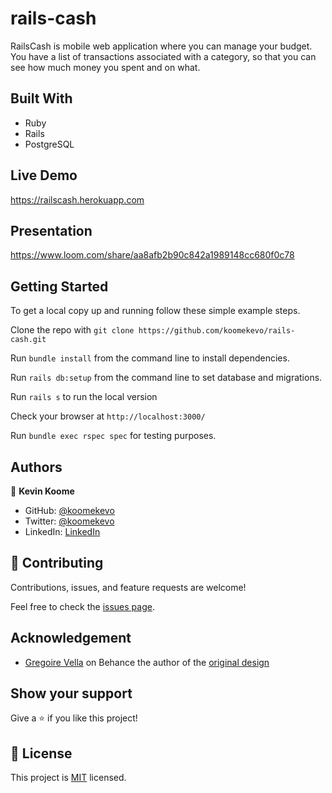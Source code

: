 # rails-cash
RailsCash is mobile web application where you can manage your budget. You have a list of transactions associated with a category, so that you can see how much money you spent and on what.

## Built With

- Ruby
- Rails
- PostgreSQL

## Live Demo

https://railscash.herokuapp.com

## Presentation

https://www.loom.com/share/aa8afb2b90c842a1989148cc680f0c78

## Getting Started

To get a local copy up and running follow these simple example steps.

Clone the repo with `git clone https://github.com/koomekevo/rails-cash.git`

Run `bundle install` from the command line to install dependencies.

Run `rails db:setup` from the command line to set database and migrations.

Run `rails s` to run the local version

Check your browser at `http://localhost:3000/`

Run `bundle exec rspec spec` for testing purposes.

## Authors

👤 **Kevin Koome**

- GitHub: [@koomekevo](https://github.com/koomekevo)
- Twitter: [@koomekevo](https://twitter.com/koomekevo)
- LinkedIn: [LinkedIn](https://ke.linkedin.com/in/kevin-koome-aab84186)

## 🤝 Contributing

Contributions, issues, and feature requests are welcome!

Feel free to check the [issues page](../../issues/).

## Acknowledgement

- [Gregoire Vella](https://www.behance.net/gregoirevella) on Behance the author of the [original design](https://www.behance.net/gallery/19759151/Snapscan-iOs-design-and-branding?tracking_source=)

## Show your support

Give a ⭐️ if you like this project!

## 📝 License

This project is [MIT](./MIT.md) licensed.
